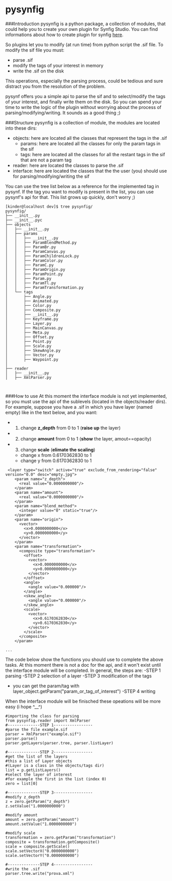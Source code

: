 # pysynfig

###Introduction
pysynfig is a python package, a collection of modules, that could help you to create your own plugin for Synfig Studio.
You can find informations about how to create plugin for synfig [here](http://wiki.synfig.org/Doc:Plugins).

So plugins let you to modify (at run time) from python script the .sif file.
To modify the sif file you must:

- parse .sif
- modify the tags of your interest in memory
- write the .sif on the disk

This operations, especially the parsing process, could be tedious and sure distract you from the resolution of the problem.

pysynf offers you a simple api to parse the sif and to select/modify the tags of your interest, and finally write them on the disk. So you can spend your time to write the logic of the plugin without worrying about the process of parsing/modifying/writing.
It sounds as a good thing ;)

###Structure
pysynfig is a collection of module, the modules are located into these dirs:
- objects: here are located all the classes that represent the tags in the .sif
  - params: here are located all the classes for only the param tags in the sif
  - tags: here are located all the classes for all the restant tags in the sif that are not a param tag
- reader: here are located the classes to parse the .sif
- interface: here are located the classes that the the user (you) should use for parsing/modifying/writing the sif

You can use the tree list below as a reference for the implemented tag in pysynf.
If the tag you want to modify is present in the list, you can use pysynf's api for that.
This list grows up quickly, don't worry ;)
```
[kinder@localhost dev]$ tree pysynfig/
pysynfig/
├── __init__.py
├── __init__.pyc
├── objects
│   ├── __init__.py
│   ├── params
│   │   ├── __init__.py
│   │   ├── ParamBlendMethod.py
│   │   ├── ParamBr.py
│   │   ├── ParamCanvas.py
│   │   ├── ParamChildrenLock.py
│   │   ├── ParamColor.py
│   │   ├── ParamC.py
│   │   ├── ParamOrigin.py
│   │   ├── ParamPoint.py
│   │   ├── Param.py
│   │   ├── ParamTl.py
│   │   ├── ParamTransformation.py
│   └── tags
│       ├── Angle.py
│       ├── Animated.py
│       ├── Color.py
│       ├── Composite.py
│       ├── __init__.py
│       ├── Keyframe.py
│       ├── Layer.py
│       ├── MainCanvas.py
│       ├── Meta.py
│       ├── Offset.py
│       ├── Point.py
│       ├── Scale.py
│       ├── SkewAngle.py
│       ├── Vector.py
│       ├── Waypoint.py
│       
├── reader
│   ├── __init__.py
│   ├── XmlParser.py



```

###How to use
At this moment the interface module is not yet implemented, so you must use the api of the sublevels (located in the objects/reader dirs). 
For example, suppose you have a .sif in which you have layer (named empty) like in the text below, and you want:
- 1. change **z_depth** from 0 to 1 (**raise up** the layer)
- 2. change **amount** from 0 to 1 (**show** the layer, amout==opacity)
- 3. change **scale** (**elimate the scaling**)
  - change x from 0.6170362830 to 1
  - change y from 0.6170362830 to 1

```
 <layer type="switch" active="true" exclude_from_rendering="false" version="0.0" desc="empty.jpg">
    <param name="z_depth">
      <real value="0.0000000000"/>
    </param>
    <param name="amount">
      <real value="0.0000000000"/>
    </param>
    <param name="blend_method">
      <integer value="0" static="true"/>
    </param>
    <param name="origin">
      <vector>
        <x>0.0000000000</x>
        <y>0.0000000000</y>
      </vector>
    </param>
    <param name="transformation">
      <composite type="transformation">
        <offset>
          <vector>
            <x>0.0000000000</x>
            <y>0.0000000000</y>
          </vector>
        </offset>
        <angle>
          <angle value="0.000000"/>
        </angle>
        <skew_angle>
          <angle value="0.000000"/>
        </skew_angle>
        <scale>
          <vector>
            <x>0.6170362830</x>
            <y>0.6170362830</y>
          </vector>
        </scale>
      </composite>
    </param>

...
```
The code below show the functions you should use to complete the above tasks.
At this moment there is not a doc for the api, and it won't exist until the 
interface module will be completed. In general, the steps are:
-STEP 1 parsing
-STEP 2 selection of a layer
-STEP 3 modification of the tags
  - you can get the param/tag with layer_object.getParam("param_or_tag_of_interest")
-STEP 4 writing

When the interface module will be finisched these opeations will be more easy (i hope ^__^)
```
#importing the class for parsing
from pysynfig.reader import XmlParser
#--------------STEP 1-----------------
#parse the file example.sif
parser = XmlParser("example.sif")
parser.parse()
parser.getLayers(parser.tree, parser.listLayer)

#--------------STEP 2-----------------
#get the list of the layers
#this a list of Layer objects 
#(Layer is a class in the objects/tags dir) 
list = p.getListLayers()
#select the layer of interest
#for example the first in the list (index 0)
zero = list[0]

#--------------STEP 3-----------------
#modify z_depth
z = zero.getParam("z_depth")
z.setValue("1.0000000000")

#modify amount
amount = zero.getParam("amount")
amount.setValue("1.0000000000")

#modify scale
transformation = zero.getParam("transformation")
composite = transformation.getComposite()
scale = composite.getScale()
scale.setVectorX("0.0000000000")
scale.setVectorY("0.0000000000")

#--------------STEP 4-----------------
#write the .sif 
parser.tree.write("prova.xml")
```

